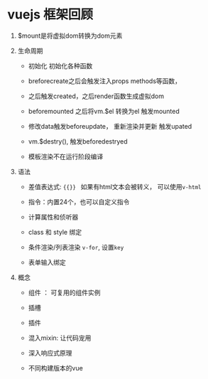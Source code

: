 # vuejs 框架回顾

1. $mount是将虚拟dom转换为dom元素

2. 生命周期

   * 初始化 初始化各种函数

   * breforecreate之后会触发注入props methods等函数，

   * 之后触发created，之后render函数生成虚拟dom

   * beforemounted 之后将vm.$el 转换为el 触发mounted

   * 修改data触发beforeupdate， 重新渲染并更新 触发upated

   * vm.$destry(), 触发beforedestryed

   * 模板渲染不在运行阶段编译

3. 语法
   
   * 差值表达式: `{{}} ` 如果有html文本会被转义， 可以使用`v-html`

   * 指令：内置24个，也可以自定义指令

   * 计算属性和侦听器

   * class 和 style 绑定

   * 条件渲染/列表渲染 `v-for`, 设置`key`

   * 表单输入绑定

4. 概念
   
   * 组件 ： 可复用的组件实例

   * 插槽

   * 插件

   * 混入mixin: 让代码宠用

   * 深入响应式原理

   * 不同构建版本的vue
      




